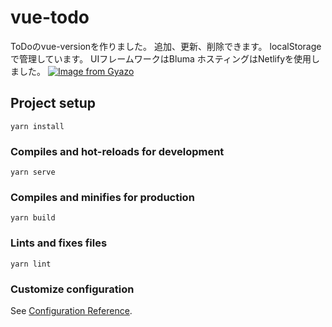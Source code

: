 # vue-todo
ToDoのvue-versionを作りました。
追加、更新、削除できます。
localStorageで管理しています。
UIフレームワークはBluma
ホスティングはNetlifyを使用しました。
[![Image from Gyazo](https://i.gyazo.com/d984f7b912e4d740d2cda5a2a19c85a6.gif)](https://gyazo.com/d984f7b912e4d740d2cda5a2a19c85a6)

## Project setup
```
yarn install
```

### Compiles and hot-reloads for development
```
yarn serve
```

### Compiles and minifies for production
```
yarn build
```

### Lints and fixes files
```
yarn lint
```

### Customize configuration
See [Configuration Reference](https://cli.vuejs.org/config/).
